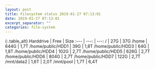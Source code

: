 ```yaml
---
layout: post
title: Filesystem status 2019-01-27 07:13:01
date: 2019-01-27 07:13:01
excerpt_separator: ""
categories: file-system
---
```

{:.table_alt}
Harddrive | Free | Size
:--- | ---: | ---:
/ | 27G | 37G
/home | 644G | 1,7T
/home/public/HDD1 | 39G | 1,8T
/home/public/HDD3 | 64G | 1,8T
/home/public/HDD4 | 102G | 2,7T
/home/public/HDD5 | 626G | 2,7T
/home/public/HDD6 | 804G | 2,7T
/home/public/HDD7 | 122G | 2,7T
/mnt/data2 | 1,6T | 2,0T
/mnt/pool | 1,7T | 6,4T
